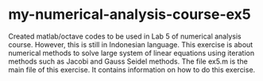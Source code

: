 # my-numerical-analysis-course-ex5
Created matlab/octave codes to be used in Lab 5 of numerical analysis course. However, this is still in Indonesian language.  This exercise is about numerical methods to solve large system of linear equations using iteration methods such as Jacobi and Gauss Seidel methods.
The file ex5.m is the main file of this exercise. It contains information on how to do this exercise.

